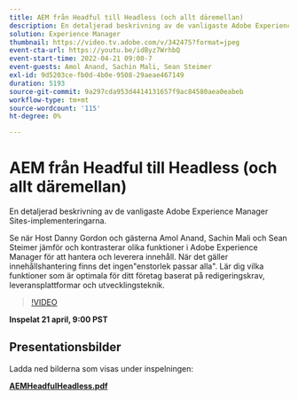 ```yaml
---
title: AEM från Headful till Headless (och allt däremellan)
description: En detaljerad beskrivning av de vanligaste Adobe Experience Manager Sites-implementeringarna.
solution: Experience Manager
thumbnail: https://video.tv.adobe.com/v/342475?format=jpeg
event-cta-url: https://youtu.be/idByz7WrhbQ
event-start-time: 2022-04-21 09:00-7
event-guests: Amol Anand, Sachin Mali, Sean Steimer
exl-id: 9d5203ce-fb0d-4b0e-9508-29aeae467149
duration: 5193
source-git-commit: 9a297cda953d4414131657f9ac84580aea0eabeb
workflow-type: tm+mt
source-wordcount: '115'
ht-degree: 0%

---
```


# AEM från Headful till Headless (och allt däremellan)

En detaljerad beskrivning av de vanligaste Adobe Experience Manager Sites-implementeringarna.

Se när Host Danny Gordon och gästerna Amol Anand, Sachin Mali och Sean Steimer jämför och kontrasterar olika funktioner i Adobe Experience Manager för att hantera och leverera innehåll. När det gäller innehållshantering finns det ingen&quot;enstorlek passar alla&quot;. Lär dig vilka funktioner som är optimala för ditt företag baserat på redigeringskrav, leveransplattformar och utvecklingsteknik.

>[!VIDEO](https://video.tv.adobe.com/v/342475/?quality=12&learn=on)

**Inspelat 21 april, 9:00 PST**

## Presentationsbilder

Ladda ned bilderna som visas under inspelningen:

**[AEMHeadfulHeadless.pdf](../assets/documents/AEMHeadfulHeadless.pdf)**
